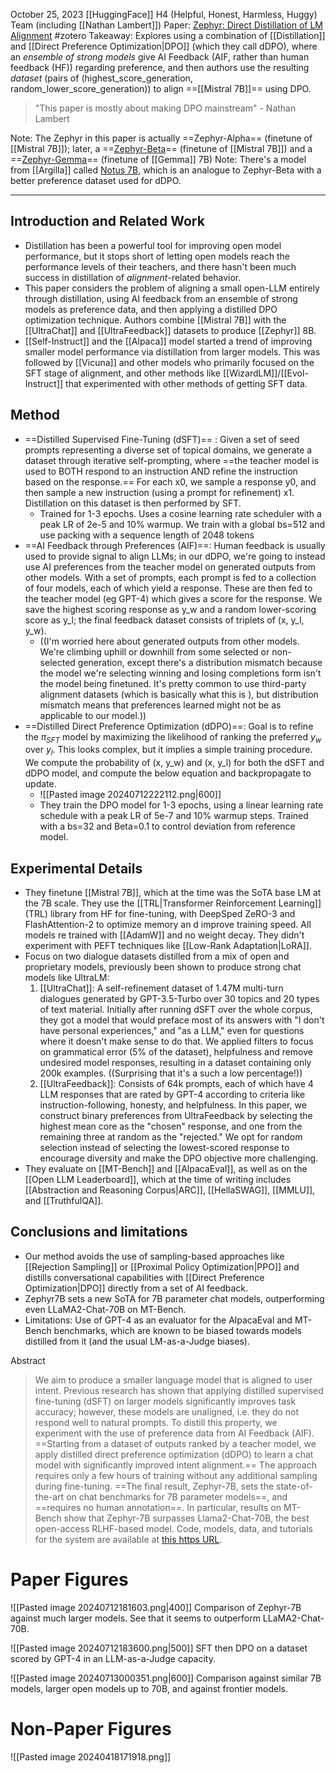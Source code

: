 October 25, 2023
[[HuggingFace]] H4 (Helpful, Honest, Harmless, Huggy) Team (including [[Nathan Lambert]])
Paper: [Zephyr: Direct Distillation of LM Alignment](https://arxiv.org/abs/2310.16944)
#zotero 
Takeaway: Explores using a combination of [[Distillation]] and [[Direct Preference Optimization|DPO]] (which they call dDPO), where an *ensemble of strong models* give AI Feedback (AIF, rather than human feedback (HF)) regarding preference, and then authors use the resulting *dataset* (pairs of (highest_score_generation, random_lower_score_generation)) to align ==[[Mistral 7B]]== using DPO. 

> "This paper is mostly about making DPO mainstream" - Nathan Lambert


Note: The Zephyr in this paper is actually ==Zephyr-Alpha== (finetune of [[Mistral 7B]]); later, a ==[Zephyr-Beta](https://huggingface.co/HuggingFaceH4/zephyr-7b-beta)== (finetune of [[Mistral 7B]]) and a ==[Zephyr-Gemma](https://huggingface.co/HuggingFaceH4/zephyr-7b-gemma-v0.1)== (finetune of [[Gemma]] 7B)
Note: There's a model from [[Argilla]] called [Notus 7B](https://huggingface.co/argilla/notus-7b-v1), which is an analogue to Zephyr-Beta with a better preference dataset used for dDPO.

---

## Introduction and Related Work
- Distillation has been a powerful tool for improving open model performance, but it stops short of letting open models reach the performance levels of their teachers, and there hasn't been much success in distillation of *alignment*-related behavior.
- This paper considers the problem of aligning a small open-LLM entirely through distillation, using AI feedback from an ensemble of strong models as preference data, and then applying a distilled DPO optimization technique. Authors combine [[Mistral 7B]] with the [[UltraChat]] and [[UltraFeedback]] datasets to produce [[Zephyr]] 8B.
- [[Self-Instruct]] and the [[Alpaca]] model started a trend of improving smaller model performance via distillation from larger models. This was followed by [[Vicuna]] and other models who primarily focused on the SFT stage of alignment, and other methods like [[WizardLM]]/[[Evol-Instruct]] that experimented with other methods of getting SFT data.

## Method
- ==Distilled Supervised Fine-Tuning (dSFT)== : Given a set of seed prompts representing a diverse set of topical domains, we generate a dataset through iterative self-prompting, where ==the teacher model is used to BOTH respond to an instruction AND refine the instruction based on the response.== For each x0, we sample a response y0, and then sample a new instruction (using a prompt for refinement) x1. Distillation on this dataset is then performed by SFT.
	- Trained for 1-3 epochs. Uses a cosine learning rate scheduler with a peak LR of 2e-5 and 10% warmup. We train with a global bs=512 and use packing with a sequence length of 2048 tokens
- ==AI Feedback through Preferences (AIF)==: Human feedback is usually used to provide signal to align LLMs; in our dDPO, we're going to instead use AI preferences from the teacher model on generated outputs from other models. With a set of prompts, each prompt is fed to a collection of four models, each of which yield a response. These are then fed to the teacher model (eg GPT-4) which gives a score for the response. We save the highest scoring response as y_w and a random lower-scoring score as y_l; the final feedback dataset consists of triplets of (x, y_l, y_w).
	- ((I'm worried here about generated outputs from other models. We're climbing uphill or downhill from some selected or non-selected generation, except there's a distribution mismatch because the model we're selecting winning and losing completions form isn't the model being finetuned. It's pretty common to use third-party alignment datasets (which is basically what this is ), but distribution mismatch means that preferences learned might not be as applicable to our model.))
- ==Distilled Direct Preference Optimization (dDPO)==:  Goal is to refine the $\pi_{SFT}$ model by maximizing the likelihood of ranking the preferred $y_w$ over $y_l$.   This looks complex, but it implies a simple training procedure. We compute the probability of (x, y_w) and (x, y_l) for both the dSFT and dDPO model, and compute the below equation and backpropagate to update.
	- ![[Pasted image 20240712222112.png|600]]
	- They train the DPO model for 1-3 epochs, using a linear learning rate schedule with a peak LR of 5e-7 and 10% warmup steps. Trained with a bs=32 and Beta=0.1 to control deviation from reference model.

## Experimental Details
- They finetune [[Mistral 7B]], which at the time was the SoTA base LM at the 7B scale. They use the [[TRL|Transformer Reinforcement Learning]] (TRL) library from HF for fine-tuning, with DeepSped ZeRO-3 and FlashAttention-2 to optimize memory an d improve training speed. All models re trained with [[AdamW]] and no weight decay. They didn't experiment with PEFT techniques like [[Low-Rank Adaptation|LoRA]].
- Focus on two dialogue datasets distilled from a mix of open and proprietary models, previously been shown to produce strong chat models like UltraLM:
	1. [[UltraChat]]: A self-refinement dataset of 1.47M multi-turn dialogues generated by GPT-3.5-Turbo over 30 topics and 20 types of text material. Initially after running dSFT over the whole corpus, they got a model that would preface most of its answers with "I don't have personal experiences," and "as a LLM," even for questions where it doesn't make sense to do that. We applied filters to focus on grammatical error (5% of the dataset), helpfulness and remove undesired model responses, resulting in a dataset containing only 200k examples. ((Surprising that it's a such a low percentage!))
	2. [[UltraFeedback]]: Consists of 64k prompts, each of which have 4 LLM responses that are rated by GPT-4 according to criteria like instruction-following, honesty, and helpfulness. In this paper, we construct binary preferences from UltraFeedback by selecting the highest mean core as the "chosen" response, and one from the remaining three at random as the "rejected." We opt for random selection instead of selecting the lowest-scored response to encourage diversity and make the DPO objective more challenging.
- They evaluate on [[MT-Bench]] and [[AlpacaEval]], as well as on the [[Open LLM Leaderboard]], which at the time of writing includes [[Abstraction and Reasoning Corpus|ARC]], [[HellaSWAG]], [[MMLU]], and [[TruthfulQA]].

## Conclusions and limitations
- Our method avoids the use of sampling-based approaches like [[Rejection Sampling]] or [[Proximal Policy Optimization|PPO]] and distills conversational capabilities with [[Direct Preference Optimization|DPO]] directly from a set of AI feedback.
- Zephyr7B sets a new SoTA for 7B parameter chat models, outperforming even LLaMA2-Chat-70B on MT-Bench.
- Limitations: Use of GPT-4 as an evaluator for the AlpacaEval and MT-Bench benchmarks, which are known to be biased towards models distilled from it (and the usual LM-as-a-Judge biases).



Abstract
> We aim to produce a smaller language model that is aligned to user intent. Previous research has shown that applying distilled supervised fine-tuning (dSFT) on larger models significantly improves task accuracy; however, these models are unaligned, i.e. they do not respond well to natural prompts. To distill this property, we experiment with the use of preference data from AI Feedback (AIF). ==Starting from a dataset of outputs ranked by a teacher model, we apply distilled direct preference optimization (dDPO) to learn a chat model with significantly improved intent alignment.== The approach requires only a few hours of training without any additional sampling during fine-tuning. ==The final result, Zephyr-7B, sets the state-of-the-art on chat benchmarks for 7B parameter models==, and ==requires no human annotation==. In particular, results on MT-Bench show that Zephyr-7B surpasses Llama2-Chat-70B, the best open-access RLHF-based model. Code, models, data, and tutorials for the system are available at [this https URL](https://github.com/huggingface/alignment-handbook).


# Paper Figures
![[Pasted image 20240712181603.png|400]]
Comparison of Zephyr-7B against much larger models. See that it seems to outperform LLaMA2-Chat-70B.

![[Pasted image 20240712183600.png|500]]
SFT then DPO on a dataset scored by GPT-4 in an LLM-as-a-Judge capacity.

![[Pasted image 20240713000351.png|600]]
Comparison against similar 7B models, larger open models up to 70B, and against frontier models.



# Non-Paper Figures
![[Pasted image 20240418171918.png]]
